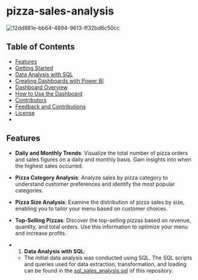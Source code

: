 # pizza-sales-analysis
![12dd881e-bb64-4894-9613-ff32bd6c50cc](https://github.com/user-attachments/assets/afda840b-718b-4f75-b2e4-cfa301bf7870)
## Table of Contents

- [Features](#features)
- [Getting Started](#getting-started)
- [Data Analysis with SQL](#data-analysis-with-sql)
- [Creating Dashboards with Power BI](#creating-dashboards-with-power-bi)
- [Dashboard Overview](#dashboard-overview)
- [How to Use the Dashboard](#how-to-use-the-dashboard)
- [Contributors](#contributors)
- [Feedback and Contributions](#feedback-and-contributions)
- [License](#license)
- 
## Features

- **Daily and Monthly Trends**: Visualize the total number of pizza orders and sales figures on a daily and monthly basis. Gain insights into when the highest sales occurred.

- **Pizza Category Analysis**: Analyze sales by pizza category to understand customer preferences and identify the most popular categories.

- **Pizza Size Analysis**: Examine the distribution of pizza sales by size, enabling you to tailor your menu based on customer choices.

- **Top-Selling Pizzas**: Discover the top-selling pizzas based on revenue, quantity, and total orders. Use this information to optimize your menu and increase profits.

- 1. **Data Analysis with SQL**:
   - The initial data analysis was conducted using SQL. The SQL scripts and queries used for data extraction, transformation, and loading can be found in the <a href="pizza_sales_analysis.sql">sql_sales_analysis.sql</a> of this repository.

